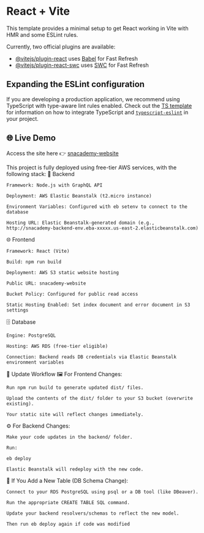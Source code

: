 # React + Vite

This template provides a minimal setup to get React working in Vite with HMR and some ESLint rules.

Currently, two official plugins are available:

- [@vitejs/plugin-react](https://github.com/vitejs/vite-plugin-react/blob/main/packages/plugin-react) uses [Babel](https://babeljs.io/) for Fast Refresh
- [@vitejs/plugin-react-swc](https://github.com/vitejs/vite-plugin-react/blob/main/packages/plugin-react-swc) uses [SWC](https://swc.rs/) for Fast Refresh

## Expanding the ESLint configuration

If you are developing a production application, we recommend using TypeScript with type-aware lint rules enabled. Check out the [TS template](https://github.com/vitejs/vite/tree/main/packages/create-vite/template-react-ts) for information on how to integrate TypeScript and [`typescript-eslint`](https://typescript-eslint.io) in your project.


## 🌐 Live Demo

Access the site here 👉 [snacademy-website](http://snacademy-website.s3-website-us-east-1.amazonaws.com)

This project is fully deployed using free-tier AWS services, with the following stack:
🔧 Backend

    Framework: Node.js with GraphQL API

    Deployment: AWS Elastic Beanstalk (t2.micro instance)

    Environment Variables: Configured with eb setenv to connect to the database

    Hosting URL: Elastic Beanstalk-generated domain (e.g., http://snacademy-backend-env.eba-xxxxx.us-east-2.elasticbeanstalk.com)

🌐 Frontend

    Framework: React (Vite)

    Build: npm run build

    Deployment: AWS S3 static website hosting

    Public URL: snacademy-website

    Bucket Policy: Configured for public read access

    Static Hosting Enabled: Set index document and error document in S3 settings

🗄️ Database

    Engine: PostgreSQL

    Hosting: AWS RDS (free-tier eligible)

    Connection: Backend reads DB credentials via Elastic Beanstalk environment variables

🔁 Update Workflow
🖼️ For Frontend Changes:

    Run npm run build to generate updated dist/ files.

    Upload the contents of the dist/ folder to your S3 bucket (overwrite existing).

    Your static site will reflect changes immediately.

⚙️ For Backend Changes:

    Make your code updates in the backend/ folder.

    Run:

    eb deploy

    Elastic Beanstalk will redeploy with the new code.

🧱 If You Add a New Table (DB Schema Change):

    Connect to your RDS PostgreSQL using psql or a DB tool (like DBeaver).

    Run the appropriate CREATE TABLE SQL command.

    Update your backend resolvers/schemas to reflect the new model.

    Then run eb deploy again if code was modified
